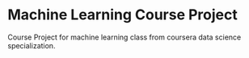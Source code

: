 # Machine Learning Course Project 
Course Project for machine learning class from coursera data science specialization.
